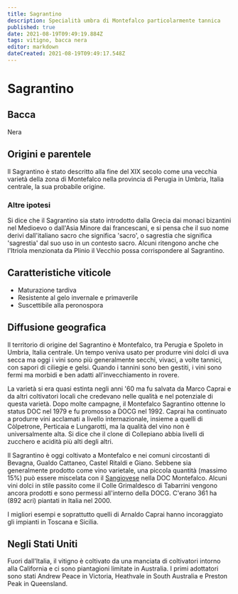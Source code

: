 ```yaml
---
title: Sagrantino
description: Specialità umbra di Montefalco particolarmente tannica
published: true
date: 2021-08-19T09:49:19.884Z
tags: vitigno, bacca nera
editor: markdown
dateCreated: 2021-08-19T09:49:17.548Z
---
```


# Sagrantino

## Bacca
Nera

## Origini e parentele
Il Sagrantino è stato descritto alla fine del XIX secolo come una vecchia varietà della zona di Montefalco nella provincia di Perugia in Umbria, Italia centrale, la sua probabile origine.

### Altre ipotesi

Si dice che il Sagrantino sia stato introdotto dalla Grecia dai monaci bizantini nel Medioevo o dall'Asia Minore dai francescani, e si pensa che il suo nome derivi dall'italiano sacro che significa 'sacro', o sagrestia che significa 'sagrestia' dal suo uso in un contesto sacro. Alcuni ritengono anche che l'Itriola menzionata da Plinio il Vecchio possa corrispondere al Sagrantino.


## Caratteristiche viticole
- Maturazione tardiva
- Resistente al gelo invernale e primaverile
- Suscettibile alla peronospora

## Diffusione geografica
Il territorio di origine del Sagrantino è Montefalco, tra Perugia e Spoleto in Umbria, Italia centrale. Un tempo veniva usato per produrre vini dolci di uva secca ma oggi i vini sono più generalmente secchi, vivaci, a volte tannici, con sapori di ciliegie e gelsi. Quando i tannini sono ben gestiti, i vini sono fermi ma morbidi e ben adatti all'invecchiamento in rovere.

La varietà si era quasi estinta negli anni '60 ma fu salvata da Marco Caprai e da altri coltivatori locali che credevano nelle qualità e nel potenziale di questa varietà. Dopo molte campagne, il Montefalco Sagrantino ottenne lo status DOC nel 1979 e fu promosso a DOCG nel 1992. Caprai ha continuato a produrre vini acclamati a livello internazionale, insieme a quelli di Còlpetrone, Perticaia e Lungarotti, ma la qualità del vino non è universalmente alta. Si dice che il clone di Collepiano abbia livelli di zucchero e acidità più alti degli altri.

Il Sagrantino è oggi coltivato a Montefalco e nei comuni circostanti di Bevagna, Gualdo Cattaneo, Castel Ritaldi e Giano. Sebbene sia generalmente prodotto come vino varietale, una piccola quantità (massimo 15%) può essere miscelata con il [Sangiovese](/vitigni/bacca-nera/sangiovese) nella DOC Montefalco. Alcuni vini dolci in stile passito come il Colle Grimaldesco di Tabarrini vengono ancora prodotti e sono permessi all'interno della DOCG. C'erano 361 ha (892 acri) piantati in Italia nel 2000.

I migliori esempi e soprattutto quelli di Arnaldo Caprai hanno incoraggiato gli impianti in Toscana e Sicilia.

## Negli Stati Uniti

Fuori dall'Italia, il vitigno è coltivato da una manciata di coltivatori intorno alla California e ci sono piantagioni limitate in Australia. I primi adottatori sono stati Andrew Peace in Victoria, Heathvale in South Australia e Preston Peak in Queensland.